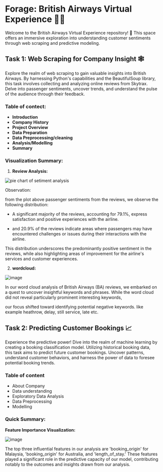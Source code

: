 # **Forage: British Airways Virtual Experience 🛫✨**

Welcome to the British Airways Virtual Experience repository! 🌟 This space offers an immersive exploration into understanding customer sentiments through web scraping and predictive modeling.

## Task 1: Web Scraping for Company Insight 🕸️

Explore the realm of web scraping to gain valuable insights into British Airways. By harnessing Python's capabilities and the BeautifulSoup library, this task involves collecting and analyzing online reviews from Skytrax. Delve into passenger sentiments, uncover trends, and understand the pulse of the audience through their feedback.

### **Table of contect:**
* **Introduction**
* **Company History**
* **Project Overview**
* **Data Preparation**
* **Data Preprocessing/cleaning**
* **Analysis/Modelling**
* **Summary**

### Visualization Summary:

1. **Review Analysis:**

![pie chart of setiment analysis](https://github.com/riyouuyt/Forage-British-Airways-Virtual-Experience/assets/122600889/4b40d381-2d42-45f0-a32d-e3a12407498a)

Observation:

from the plot above passenger sentiments from the reviews, we observe the following distribution:

* A significant majority of the reviews, accounting for 79.1%, express satisfaction and positive experiences with the airline.

* and 20.9% of the reviews indicate areas where passengers may have encountered challenges or issues during their interactions with the airline.

This distribution underscores the predominantly positive sentiment in the reviews, while also highlighting areas of improvement for the airline's services and customer experiences.


2. **wordcloud:**

![image](https://github.com/riyouuyt/Forage-British-Airways-Virtual-Experience/assets/122600889/bb8d05fd-6653-42a4-afce-99399f43725e)

In our word cloud analysis of British Airways (BA) reviews, we embarked on a quest to uncover insightful keywords and phrases. While the word cloud did not reveal particularly prominent interesting keywords,

our focus shifted toward identifying potential negative keywords. like example heathrow, delay, still service, late etc.
  
## Task 2: Predicting Customer Bookings 📈

Experience the predictive power! Dive into the realm of machine learning by creating a booking classification model. Utilizing historical booking data, this task aims to predict future customer bookings. Uncover patterns, understand customer behaviors, and harness the power of data to foresee potential booking trends.

### Table of content
* About Company
* Data understanding
* Exploratory Data Analysis
* Data Preprocessing
* Modelling

### Quick Summary: 

**Feature Importance Visualization:**

![image](https://github.com/riyouuyt/Forage-British-Airways-Virtual-Experience/assets/122600889/90b5f5ff-710f-4871-beed-8cd635931d95)


The top three influential features in our analysis are 'booking_origin' for Malaysia, 'booking_origin' for Australia, and 'length_of_stay.' These features played a significant role in the predictive capacity of our model, contributing notably to the outcomes and insights drawn from our analysis.
